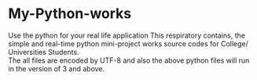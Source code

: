 # My-Python-works
Use the python for your real life application
This respiratory contains, the simple and real-time python mini-project works source codes for College/ Universities Students.  
The all files are encoded by UTF-8 and also the above python files will run in the version of 3 and above.
